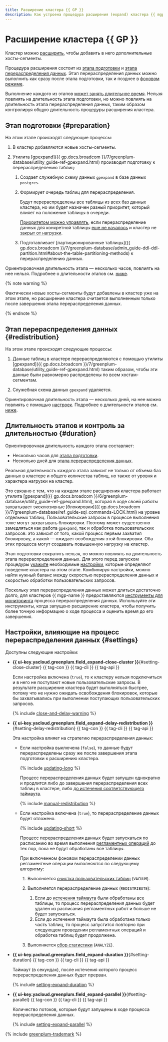 ```yaml
---
title: Расширение кластера {{ GP }}
description: Как устроена процедура расширения (expand) кластера {{ mgp-full-name }}.
---
```


# Расширение кластера {{ GP }}

Кластер можно [расширить](../operations/cluster-expand.md), чтобы добавить в него дополнительные хосты-сегменты.

Процедура расширения состоит из [этапа подготовки](#preparation) и [этапа перераспределения данных](#redistribution). Этап перераспределения данных можно выполнить как сразу после этапа подготовки, так и позднее в [фоновом режиме](#setting-delay-redistribution).

Выполнение каждого из этапов [может занять длительное время](#duration). Нельзя повлиять на длительность этапа подготовки, но можно повлиять на длительность этапа перераспределения данных, таким образом контролируя общую длительность процедуры расширения кластера.

## Этап подготовки {#preparation}

На этом этапе происходят следующие процессы:

1. В кластер добавляются новые хосты-сегменты.
1. Утилита [gpexpand]({{ gp.docs.broadcom }}/7/greenplum-database/utility_guide-ref-gpexpand.html) производит подготовку к перераспределению таблиц:

    1. Создает служебную схему данных `gpexpand` в базе данных `postgres`.

    1. Формирует очередь таблиц для перераспределения.

        Будут перераспределены все таблицы из всех баз данных кластера, но им будет назначен разный приоритет, который влияет на положение таблицы в очереди.

        [Приоритетом можно управлять](../operations/cluster-expand.md#table-priority), если перераспределение данных для конкретной таблицы [еще не началось](../operations/cluster-expand.md#redistribute-monitoring) и кластер не [закрыт от нагрузки](#setting-close-cluster).

    1. Подготавливает [партиционированные таблицы]({{ gp.docs.broadcom }}/7/greenplum-database/admin_guide-ddl-ddl-partition.html#about-the-table-partitioning-methods) к перераспределению данных.

Ориентировочная длительность этапа — несколько часов, повлиять на нее нельзя. Подробнее о длительности этапов см. [ниже](#duration).

{% note warning %}

Фактически новые хосты-сегменты будут добавлены в кластер уже на этом этапе, но расширение кластера считается выполненным только после завершения этапа перераспределения данных.

{% endnote %}

## Этап перераспределения данных {#redistribution}

На этом этапе происходят следующие процессы:

1. Данные таблиц в кластере перераспределяются с помощью утилиты [gpexpand]({{ gp.docs.broadcom }}/7/greenplum-database/utility_guide-ref-gpexpand.html) таким образом, чтобы эти данные были равномерно распределены по всем хостам-сегментам.

1. Служебная схема данных `gpexpand` удаляется.

Ориентировочная длительность этапа — несколько дней, на нее можно повлиять с помощью [настроек](#settings). Подробнее о длительности этапов см. [ниже](#duration).

## Длительность этапов и контроль за длительностью {#duration}

Ориентировочная длительность каждого этапа составляет:

* Несколько часов для [этапа подготовки](#preparation).
* Несколько дней для [этапа перераспределения данных](#redistribution).

Реальная длительность каждого этапа зависит не только от объема баз данных в кластере и общего количества таблиц, но также от уровня и характера нагрузки на кластер.

Это связано с тем, что на каждом этапе расширения кластера работает утилита [gpexpand]({{ gp.docs.broadcom }}/6/greenplum-database/utility_guide-ref-gpexpand.html), которая в ходе своей работы захватывает эксклюзивные [блокировки]({{ gp.docs.broadcom }}/7/greenplum-database/ref_guide-sql_commands-LOCK.html) на уровне отдельных таблиц. Пользовательские запросы в процессе выполнения тоже могут захватывать блокировки. Поэтому может существенно замедляться как работа `gpexpand`, так и обработка пользовательских запросов: это зависит от того, какой процесс первым захватил блокировку, а какой — ожидает особождения этой блокировки. Оба этих процесса могут создавать повышенную нагрузку на кластер.

Этап подготовки сократить нельзя, но можно повлиять на длительность этапа перераспределения данных. Для этого перед запуском процедуры [укажите](../operations/cluster-expand.md) необходимые [настройки](#settings), которые определяют поведение кластера на этом этапе. Комбинируя настройки, можно найти нужный баланс между скоростью перераспределения данных и скоростью обработки пользовательских запросов.

Поскольку этап перераспределения данных может длиться достаточно долго, для кластеров {{ mgp-name }} предоставляются [инструменты для мониторинга](../operations/cluster-expand.md#redistribute-monitoring) процесса перераспределения данных. Используйте эти инструменты, когда запущено расширение кластера, чтобы получить более точную информацию о ходе процесса и оценить время до его завершения.

## Настройки, влияющие на процесс перераспределения данных {#settings}

Доступны следующие настройки:

* **{{ ui-key.yacloud.greenplum.field_expand-close-cluster }}**{#setting-close-cluster} {{ tag-con }} {{ tag-cli }} {{ tag-api }}

    Если настройка включена (`true`), то к кластеру нельзя подключиться и в него не поступают новые пользовательские запросы. В результате расширение кластера будет выполняться быстрее, потому что не нужно ожидать освобождения блокировок, которые бы захватывались при выполнении поступающих пользовательских запросов.

    {% include [close-and-delay-warning](../../_includes/mdb/mgp/expand/close-and-delay-warning.md) %}

* **{{ ui-key.yacloud.greenplum.field_expand-delay-redistribution }}**{#setting-delay-redistribution} {{ tag-con }} {{ tag-cli }} {{ tag-api }}

    Эта настройка влияет на стратегию перераспределения данных:

    * Если настройка выключена (`false`), то данные будут перераспределены сразу же после завершения этапа подготовки к расширению кластера.

        {% include [updating-long](../../_includes/mdb/mgp/expand/updating-long.md) %}

        Процесс перераспределения данных будет запущен однократно и продлится либо до завершения перераспределения всех таблиц в кластере, либо [до истечения соответствующего таймаута](#setting-duration).

        {% include [manual-redistribution](../../_includes/mdb/mgp/expand/manual-redistribution.md) %}

    * Если настройка включена (`true`), то перераспределение данных будет отложено.

        {% include [updating-short](../../_includes/mdb/mgp/expand/updating-short.md) %}

        Процесс перераспределения данных будет запускаться по расписанию во время выполнения [регламентных операций](./maintenance.md#regular-ops) до тех пор, пока не будут обработаны все таблицы.

        При включенном фоновом перераспределении данных регламентные операции выполняются по следующему алгоритму:

        1. Выполняется [очистка пользовательских таблиц](./maintenance.md#custom-table-vacuum) (`VACUUM`).

        1. Выполняется перераспределение данных (`REDISTRIBUTE`):

            1. Если до [истечения таймаута](#setting-duration) были обработаны все таблицы, то процесс перераспределения данных будет удален из расписания регламентных работ и больше не будет запускаться.
            1. Если до истечения таймаута была обработана только часть таблиц, то процесс запустится повторно при следующем проведении регламентных операций и обработка таблиц будет продолжена.

        1. Выполняется [сбор статистики](./maintenance.md#get-statistics) (`ANALYZE`).

* **{{ ui-key.yacloud.greenplum.field_expand-duration }}**{#setting-duration} {{ tag-con }} {{ tag-cli }} {{ tag-api }}

    Таймаут (в секундах), после истечения которого процесс перераспределения данных будет прерван.

    {% include [setting-expand-duration](../../_includes/mdb/mgp/expand/setting-expand-duration.md) %}

* **{{ ui-key.yacloud.greenplum.field_expand-parallel }}**{#setting-parallel} {{ tag-con }} {{ tag-cli }} {{ tag-api }}

    Количество потоков, которые будут запущены в ходе процесса перераспределения данных.

    {% include [setting-expand-parallel](../../_includes/mdb/mgp/expand/setting-expand-parallel.md) %}

{% include [greenplum-trademark](../../_includes/mdb/mgp/trademark.md) %}
